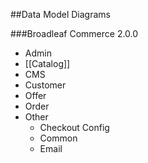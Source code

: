 ##Data Model Diagrams

###Broadleaf Commerce 2.0.0

- Admin
- [[Catalog]]
- CMS
- Customer
- Offer
- Order
- Other
	- Checkout Config
	- Common
	- Email